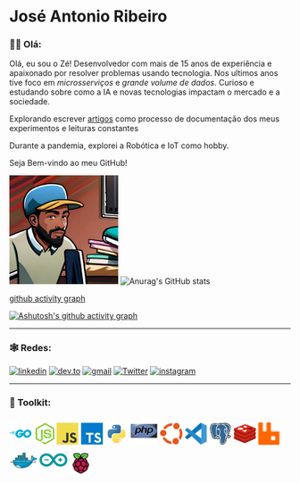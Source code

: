 # José Antonio Ribeiro


### 👋🏾 Olá:
Olá, eu sou o Zé! Desenvolvedor com mais de 15 anos de experiência e apaixonado por resolver problemas usando tecnologia. Nos ultimos anos tive foco em _microsserviços_ e _grande volume de dados_. Curioso e estudando sobre como a IA e novas tecnologias impactam o mercado e a sociedade.

Explorando escrever [artigos](https://dev.to/learningenuity) como processo de documentação dos meus experimentos e leituras constantes

Durante a pandemia, explorei a Robótica e IoT como hobby.

Seja Bem-vindo ao meu GitHub!

<img src="./misc/images/avatars/me_IA_carttoon.jpg" height="195"> ![Anurag's GitHub stats](https://github-readme-stats.vercel.app/api?username=jtonynet&show_icons=true&theme=transparent) <!-- ![Top Langs](https://github-readme-stats.vercel.app/api/top-langs/?username=jtonynet&langs_count=3) -->


[github activity graph](http://github-profile-summary-cards.vercel.app/api/cards/profile-details?username=jtonynet&theme=tokyonight)

[![Ashutosh's github activity graph](https://github-readme-activity-graph.vercel.app/graph?username=jtonynet&theme=tokyo-night)](https://github.com/jtonynet/github-readme-activity-graph)


---

### 🕸️ Redes:

<!-- 
    https://dev.to/envoy_/150-badges-for-github-pnk
-->
[![linkedin](https://img.shields.io/badge/Linkedin-0A66C2?style=for-the-badge&logo=linkedin&logoColor=white)](https://www.linkedin.com/in/jos%C3%A9-r-99896a39/) [![dev.to](https://img.shields.io/badge/dev.to-0A0A0A?style=for-the-badge&logo=devdotto&logoColor=white)](https://dev.to/learningenuity) [![gmail](https://img.shields.io/badge/Gmail-D14836?style=for-the-badge&logo=gmail&logoColor=white)](mailto:learningenuity@gmail.com) [![Twitter](https://img.shields.io/badge/Twitter-1DA1F2?style=for-the-badge&logo=twitter&logoColor=white)](https://twitter.com/aromademirtilo) [![instagram](https://img.shields.io/badge/Instagram-E4405F?style=for-the-badge&logo=instagram&logoColor=white)](https://www.instagram.com/learningenuity) 

---

### 🧰 Toolkit:

<!-- 
    https://devicon.dev/
    https://simpleicons.org/
-->
<img src="./misc/images/icons/go-original-wordmark.svg"  width="40" height="40" title="Golang" alt="Golang"/> <img src="./misc/images/icons/nodejs-original.svg"  width="40" height="40" title="Nodejs" alt="Nodejs" /><img src="./misc/images/icons/javascript-original.svg" width="40" height="40" title="Javascript" alt="Javascript" /> <img src="./misc/images/icons/typescript-original.svg" width="40" height="40" title="Typescript" alt="Typescript" /> <img src="./misc/images/icons/python-original.svg" width="40" height="40" title="Python" alt="Python" /> <img src="./misc/images/icons/php-original.svg" width="50" height="50" title="PHP" alt="PHP" /> <img src="./misc/images/icons/ubuntu-color.svg" width="40" height="40" title="Ubunto" alt="Ubunto" /> <img src="./misc/images/icons/vscode-original.svg" width="40" height="40" title="VsCode" alt="VsCode" /> <img src="./misc/images/icons/postgresql-original.svg" width="40" height="40" title="PostgreSQL" alt="PostgreSQL" /> <img src="./misc/images/icons/redis-original.svg" width="40" height="40" title="Redis" alt="Redis" /> <img src="./misc/images/icons/rabbitmq.svg" width="40" height="40" title="RabbitMQ" alt="RabbitMQ" /> <img src="./misc/images/icons/docker-original.svg" width="50" height="50" title="Docker" alt="Docker" /> <img src="./misc/images/icons/arduino-original.svg" width="50" height="50" title="Arduino" alt="Arduino" /> <img src="./misc/images/icons/raspberrypi-original.svg" width="40" height="40" title="RaspberryPi" alt="RaspberryPi" />

